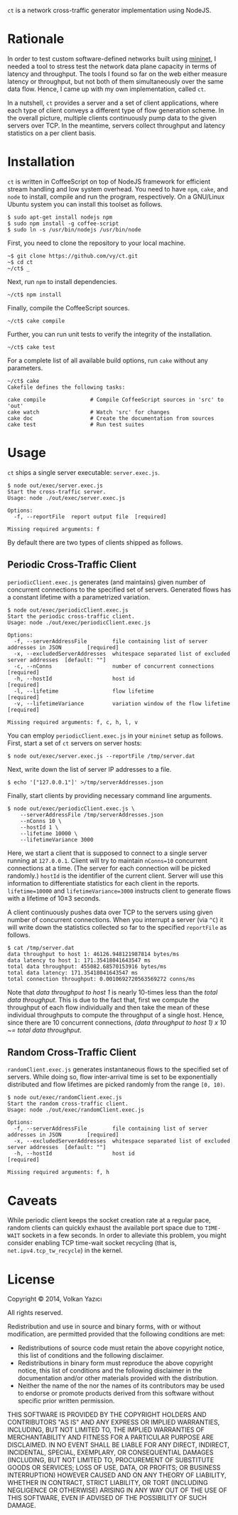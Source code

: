 `ct` is a network cross-traffic generator implementation using NodeJS.

Rationale
=========

In order to test custom software-defined networks built using [mininet](http://www.mininet.org/), I needed a tool to stress test the network data plane capacity in terms of latency and throughput. The tools I found so far on the web either measure latency or throughput, but not both of them simultaneously over the same data flow. Hence, I came up with my own implementation, called `ct`.

In a nutshell, `ct` provides a server and a set of client applications, where each type of client conveys a different type of flow generation scheme. In the overall picture, multiple clients continuously pump data to the given servers over TCP. In the meantime, servers collect throughput and latency statistics on a per client basis.

Installation
============

`ct` is written in CoffeeScript on top of NodeJS framework for efficient stream handling and low system overhead. You need to have `npm`, `cake`, and `node` to install, compile and run the program, respectively. On a GNU/Linux Ubuntu system you can install this toolset as follows.

	$ sudo apt-get install nodejs npm
	$ sudo npm install -g coffee-script
	$ sudo ln -s /usr/bin/nodejs /usr/bin/node

First, you need to clone the repository to your local machine.

	~$ git clone https://github.com/vy/ct.git
	~$ cd ct
	~/ct$ _

Next, run `npm` to install dependencies.

	~/ct$ npm install

Finally, compile the CoffeeScript sources.

	~/ct$ cake compile

Further, you can run unit tests to verify the integrity of the installation.

	~/ct$ cake test

For a complete list of all available build options, run `cake` without any parameters.

	~/ct$ cake
	Cakefile defines the following tasks:

	cake compile              # Compile CoffeeScript sources in 'src' to 'out'
	cake watch                # Watch 'src' for changes
	cake doc                  # Create the documentation from sources
	cake test                 # Run test suites

Usage
=====

`ct` ships a single server executable: `server.exec.js`.

	$ node out/exec/server.exec.js
	Start the cross-traffic server.
	Usage: node ./out/exec/server.exec.js

	Options:
	  -f, --reportFile  report output file  [required]

	Missing required arguments: f

By default there are two types of clients shipped as follows.

Periodic Cross-Traffic Client
-----------------------------

`periodicClient.exec.js` generates (and maintains) given number of concurrent connections to the specified set of servers. Generated flows has a constant lifetime with a parametrized variation.

	$ node out/exec/periodicClient.exec.js
	Start the periodic cross-traffic client.
	Usage: node ./out/exec/periodicClient.exec.js

	Options:
	  -f, --serverAddressFile        file containing list of server addresses in JSON        [required]
	  -x, --excludedServerAddresses  whitespace separated list of excluded server addresses  [default: ""]
	  -c, --nConns                   number of concurrent connections                        [required]
	  -h, --hostId                   host id                                                 [required]
	  -l, --lifetime                 flow lifetime                                           [required]
	  -v, --lifetimeVariance         variation window of the flow lifetime                   [required]

	Missing required arguments: f, c, h, l, v

You can employ `periodicClient.exec.js` in your `mininet` setup as follows. First, start a set of `ct` servers on server hosts:

	$ node out/exec/server.exec.js --reportFile /tmp/server.dat

Next, write down the list of server IP addresses to a file.

	$ echo '["127.0.0.1"]' >/tmp/serverAddresses.json

Finally, start clients by providing necessary command line arguments.

	$ node out/exec/periodicClient.exec.js \
		--serverAddressFile /tmp/serverAddresses.json
		--nConns 10 \
		--hostId 1 \
		--lifetime 10000 \
		--lifetimeVariance 3000

Here, we start a client that is supposed to connect to a single server running at `127.0.0.1`. Client will try to maintain `nConns=10` concurrent connections at a time. (The server for each connection will be picked randomly.) `hostId` is the identifier of the current client. Server will use this information to differentiate statistics for each client in the reports. `lifetime=10000` and `lifetimeVariance=3000` instructs client to generate flows with a lifetime of 10±3 seconds.

A client continuously pushes data over TCP to the servers using given number of concurrent connections. When you interrupt a server (via `^C`) it will write down the statistics collected so far to the specified `reportFile` as follows.

	$ cat /tmp/server.dat
	data throughput to host 1: 46126.948121987814 bytes/ms
	data latency to host 1: 171.35418041643547 ms
	total data throughput: 455082.68570153916 bytes/ms
	total data latency: 171.35418041643547 ms
	total connection throughput: 0.0010692720563569272 conns/ms

Note that *data throughput to host 1* is nearly 10-times less than the *total data throughput*. This is due to the fact that, first we compute the throughput of each flow individually and then take the mean of these individual throughputs to compute the throughput of a single host. Hence, since there are 10 concurrent connections, *(data throughput to host 1) x 10 ~= total data throughput*.

Random Cross-Traffic Client
---------------------------

`randomClient.exec.js` generates instantaneous flows to the specified set of servers. While doing so, flow inter-arrival time is set to be exponentially distributed and flow lifetimes are picked randomly from the range `[0, 10)`.

	$ node out/exec/randomClient.exec.js
	Start the random cross-traffic client.
	Usage: node ./out/exec/randomClient.exec.js

	Options:
	  -f, --serverAddressFile        file containing list of server addresses in JSON        [required]
	  -x, --excludedServerAddresses  whitespace separated list of excluded server addresses  [default: ""]
	  -h, --hostId                   host id                                                 [required]

	Missing required arguments: f, h

Caveats
=================

While periodic client keeps the socket creation rate at a regular pace, random clients can quickly exhaust the available port space due to `TIME-WAIT` sockets in a few seconds. In order to alleviate this problem, you might consider enabling TCP time-wait socket recycling (that is, `net.ipv4.tcp_tw_recycle`) in the kernel.

License
=======

Copyright &copy; 2014, Volkan Yazıcı

All rights reserved.

Redistribution and use in source and binary forms, with or without modification, are permitted provided that the following conditions are met:

* Redistributions of source code must retain the above copyright notice, this list of conditions and the following disclaimer.
* Redistributions in binary form must reproduce the above copyright notice, this list of conditions and the following disclaimer in the documentation and/or other materials provided with the distribution.
* Neither the name of the <organization> nor the names of its contributors may be used to endorse or promote products derived from this software without specific prior written permission.

THIS SOFTWARE IS PROVIDED BY THE COPYRIGHT HOLDERS AND CONTRIBUTORS "AS IS" AND ANY EXPRESS OR IMPLIED WARRANTIES, INCLUDING, BUT NOT LIMITED TO, THE IMPLIED WARRANTIES OF MERCHANTABILITY AND FITNESS FOR A PARTICULAR PURPOSE ARE DISCLAIMED. IN NO EVENT SHALL <COPYRIGHT HOLDER> BE LIABLE FOR ANY DIRECT, INDIRECT, INCIDENTAL, SPECIAL, EXEMPLARY, OR CONSEQUENTIAL DAMAGES (INCLUDING, BUT NOT LIMITED TO, PROCUREMENT OF SUBSTITUTE GOODS OR SERVICES; LOSS OF USE, DATA, OR PROFITS; OR BUSINESS INTERRUPTION) HOWEVER CAUSED AND ON ANY THEORY OF LIABILITY, WHETHER IN CONTRACT, STRICT LIABILITY, OR TORT (INCLUDING NEGLIGENCE OR OTHERWISE) ARISING IN ANY WAY OUT OF THE USE OF THIS SOFTWARE, EVEN IF ADVISED OF THE POSSIBILITY OF SUCH DAMAGE.
